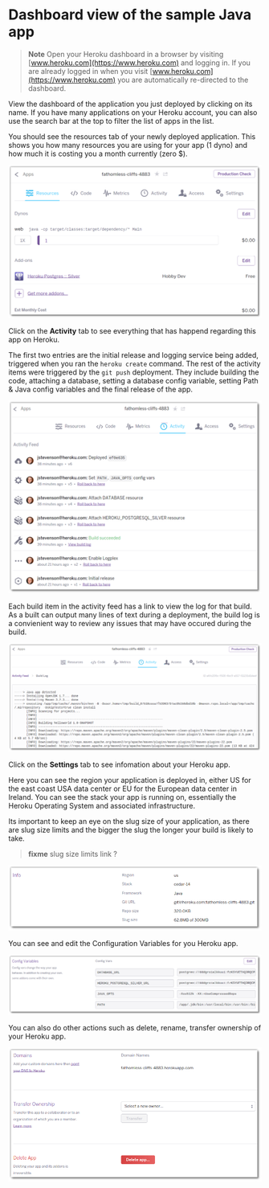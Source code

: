 # Dashboard view of the sample Java app

> **Note** Open your Heroku dashboard in a browser by visiting [www.heroku.com](https://www.heroku.com) and logging in.  If you are already logged in when you visit [www.heroku.com](https://www.heroku.com) you are automatically re-directed to the dashboard.

  View the dashboard of the application you just deployed by clicking on its name.  If you have many applications on your Heroku account, you can also use the search bar at the top to filter the list of apps in the list.

  You should see the resources tab of your newly deployed application.  This shows you how many resources you are using for your app (1 dyno) and how much it is costing you a month currently (zero $).
  
![Heroku sample app java - dashboard resources](../images/heroku-app-sample-java-dashboard-resources.png)
 
  Click on the **Activity** tab to see everything that has happend regarding this app on Heroku.  
  
  The first two entries are the initial release and logging service being added, triggered  when you ran the `heroku create` command.  The rest of the activity items were triggered by the `git push` deployment.  They include building the code, attaching a database, setting a database config variable, setting Path & Java config variables and the final release of the app.

![Heroku sample app java - dashboard activity](../images/heroku-app-sample-java-dashboard-activity.png)

  Each build item in the activity feed has a link to view the log for that build.  As a built can output many lines of text during a deployment, the build log is a convienient way to review any issues that may have occured during the build.
  
![Heroku sample app java - dashboard activity build log](../images/heroku-app-sample-java-dashboard-activity-build-log.png)

  Click on the **Settings** tab to see infomation about your Heroku app.  
  
  Here you can see the region your application is deployed in, either US for the east coast USA data center or EU for the European data center in Ireland.  You can see the stack your app is running on, essentially the Heroku Operating System and associated infrastructure.
  
  Its important to keep an eye on the slug size of your application, as there are slug size limits and the bigger the slug the longer your build is likely to take.

> **fixme** slug size limits link ?

![Heroku sample app java - dashboard ](../images/heroku-app-sample-java-dashboard-settings-info.png)

  You can see and edit the Configuration Variables for you Heroku app.

![Heroku sample app java - dashboard ](../images/heroku-app-sample-java-dashboard-settings-config-variables.png)

  You can also do other actions such as delete, rename, transfer ownership of your Heroku app.
 
![Heroku sample app java - dashboard ](../images/heroku-app-sample-java-dashboard-settings-domain-ownership-delete.png)
